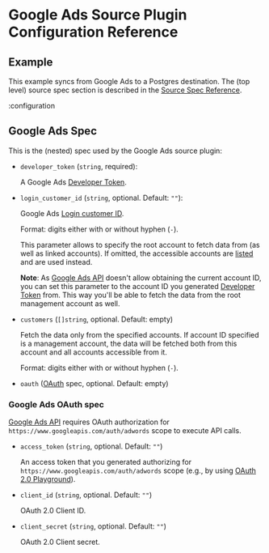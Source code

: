 # Google Ads Source Plugin Configuration Reference

## Example

This example syncs from Google Ads to a Postgres destination.
The (top level) source spec section is described in the [Source Spec Reference](/docs/reference/source-spec).

:configuration

## Google Ads Spec

This is the (nested) spec used by the Google Ads source plugin:

- `developer_token` (`string`, required):

  A Google Ads [Developer Token](https://developers.google.com/google-ads/api/docs/get-started/dev-token).

- `login_customer_id` (`string`, optional. Default: `""`):

  Google Ads [Login customer ID](https://developers.google.com/google-ads/api/docs/migration/login-customer-id).

  Format: digits either with or without hyphen (`-`).

  This parameter allows to specify the root account to fetch data from (as well as linked accounts).
  If omitted, the accessible accounts are
  [listed](https://developers.google.com/google-ads/api/docs/account-management/listing-accounts)
  and are used instead.

  **Note**: As [Google Ads API](https://developers.google.com/google-ads/api/)
  doesn't allow obtaining the current account ID, you can set this parameter to the account ID you generated
  [Developer Token](https://developers.google.com/google-ads/api/docs/get-started/dev-token) from.
  This way you'll be able to fetch the data from the root management account as well.

- `customers` (`[]string`, optional. Default: empty)

  Fetch the data only from the specified accounts.
  If account ID specified is a management account, the data will be fetched both from this account and all accounts accessible from it.

  Format: digits either with or without hyphen (`-`).

- `oauth` ([OAuth](#google-ads-oauth-spec) spec, optional. Default: empty)


### Google Ads OAuth spec

[Google Ads API](https://developers.google.com/google-ads/api/)
requires OAuth authorization for `https://www.googleapis.com/auth/adwords` scope to execute API calls.

- `access_token` (`string`, optional. Default: `""`)

  An access token that you generated authorizing for `https://www.googleapis.com/auth/adwords` scope
  (e.g., by using [OAuth 2.0 Playground](https://developers.google.com/oauthplayground/)).

- `client_id` (`string`, optional. Default: `""`)

  OAuth 2.0 Client ID.

- `client_secret` (`string`, optional. Default: `""`)

  OAuth 2.0 Client secret.
